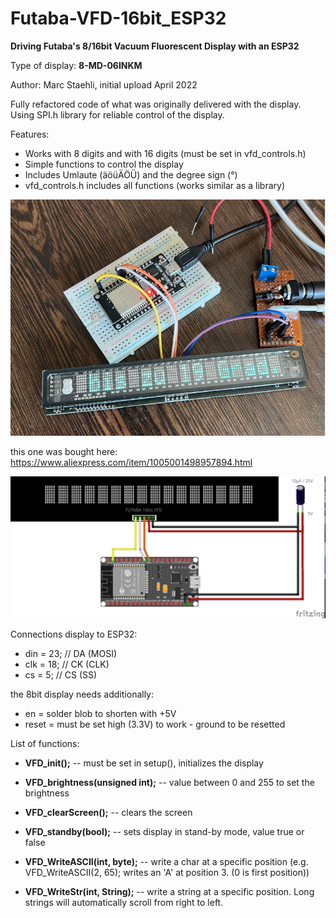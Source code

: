 # Futaba-VFD-16bit_ESP32
**Driving Futaba's 8/16bit Vacuum Fluorescent Display with an ESP32**

Type of display: **8-MD-06INKM**

Author: Marc Staehli, initial upload April 2022

Fully refactored code of what was originally delivered with the display. Using SPI.h library for reliable control of the display.

Features:
- Works with 8 digits and with 16 digits (must be set in vfd_controls.h)
- Simple functions to control the display
- Includes Umlaute (äöüÄÖÜ) and the degree sign (°)
- vfd_controls.h includes all functions (works similar as a library)

[![Futaba-VFD-16bit-ESP32](https://github.com/3KUdelta/Futaba-VFD-16bit_ESP32/blob/main/pics/VFD_16bit.png)](https://github.com/3KUdelta/Futaba-VFD-16bit_ESP32)

this one was bought here: https://www.aliexpress.com/item/1005001498957894.html


[![Futaba-VFD-16bit-ESP32](https://github.com/3KUdelta/Futaba-VFD-16bit_ESP32/blob/main/pics/Futaba_VFD_16bit.jpg)](https://github.com/3KUdelta/Futaba-VFD-16bit_ESP32)

Connections display to ESP32:

- din   = 23; // DA (MOSI)
- clk   = 18; // CK (CLK)
- cs    = 5;  // CS (SS)

the 8bit display needs additionally:

- en    = solder blob to shorten with +5V
- reset = must be set high (3.3V) to work - ground to be resetted


List of functions:

- **VFD_init();** -- must be set in setup(), initializes the display

- **VFD_brightness(unsigned int);** -- value between 0 and 255 to set the brightness

- **VFD_clearScreen();** -- clears the screen

- **VFD_standby(bool);** -- sets display in stand-by mode, value true or false

- **VFD_WriteASCII(int, byte);** -- write a char at a specific position (e.g. VFD_WriteASCII(2, 65); writes an 'A' at position 3. (0 is first position))

- **VFD_WriteStr(int, String);** -- write a string at a specific position. Long strings will automatically scroll from right to left.
